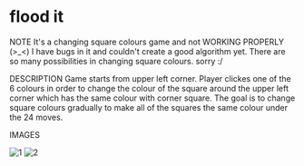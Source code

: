 # flood it
NOTE
It's a changing square colours game and not WORKING PROPERLY (>_<) I have bugs in it and couldn't create a good algorithm yet. There are so many possibilities in changing square colours. sorry :/ 

DESCRIPTION
Game starts from upper left corner. Player clickes one of the 6 colours in order to change the colour of the square around the upper left corner which has the same colour with corner square. The goal is to change square colours gradually to make all of the squares the same colour under the 24 moves.

IMAGES

![1](https://user-images.githubusercontent.com/77590545/107990008-889ab900-6fe4-11eb-958f-1b26cade02b2.png)
![2](https://user-images.githubusercontent.com/77590545/107990012-89cbe600-6fe4-11eb-98b3-1e8f0d035447.png)
